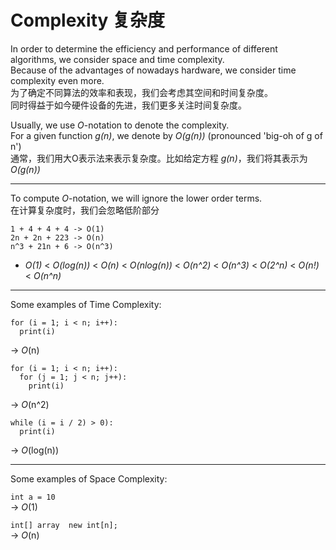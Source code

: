 # Complexity 复杂度
In order to determine the efficiency and performance of different algorithms, we consider space and time complexity.   
Because of the advantages of nowadays hardware, we consider time complexity even more.  
为了确定不同算法的效率和表现，我们会考虑其空间和时间复杂度。  
同时得益于如今硬件设备的先进，我们更多关注时间复杂度。

Usually, we use *O*-notation to denote the complexity.   
For a given function *g(n)*, we denote by *O(g(n))* (pronounced 'big-oh of g of n')  
通常，我们用大O表示法来表示复杂度。比如给定方程 *g(n)*，我们将其表示为*O(g(n))* 

******

To compute *O*-notation, we will ignore the lower order terms.  
在计算复杂度时，我们会忽略低阶部分  
```
1 + 4 + 4 + 4 -> O(1)
2n + 2n + 223 -> O(n)
n^3 + 21n + 6 -> O(n^3)
```

* *O(1)* < *O(log(n))* < *O(n)* < *O(nlog(n))* < *O(n^2)* < *O(n^3)* < *O(2^n)* < *O(n!)* < *O(n^n)*

******

Some examples of Time Complexity:

```
for (i = 1; i < n; i++): 
  print(i)
``` 
-> *O*(n)  
```
for (i = 1; i < n; i++):
  for (j = 1; j < n; j++):
    print(i)
```
-> *O*(n^2)  
```
while (i = i / 2) > 0):
  print(i)
```
-> *O*(log(n))

******

Some examples of Space Complexity:

`int a = 10`  
-> *O*(1)  

`int[] array  new int[n];`  
-> *O*(n)
